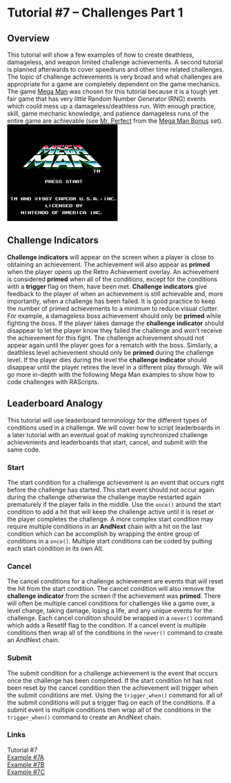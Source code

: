 # Tutorial #7 – Challenges Part 1
## Overview
This tutorial will show a few examples of how to create deathless, damageless, and weapon limited challenge achievements. A second tutorial is planned afterwards to cover speedruns and other time related challenges.  The topic of challenge achievements is very broad and what challenges are appropriate for a game are completely dependent on the game mechanics.  The game [Mega Man](https://retroachievements.org/game/1448) was chosen for this tutorial because it is a tough yet fair game that has very little Random Number Generator (RNG) events which could mess up a damageless/deathless run.  With enough practice, skill, game mechanic knowledge, and patience damageless runs of the entire game are achievable (see [Mr. Perfect](https://retroachievements.org/achievement/53290) from the [Mega Man Bonus](https://retroachievements.org/game/6729) set). <br>
![Mega Man Title Screen](Mega_Man_Title.png)<br> 

## Challenge Indicators
**Challenge indicators** will appear on the screen when a player is close to obtaining an achievement.  The achievement will also appear as **primed** when the player opens up the Retro Achievement overlay.  An achievement is considered **primed** when all of the conditions, except for the conditions with a **trigger** flag on them, have been met.  **Challenge indicators** give feedback to the player of when an achievement is still achievable and, more importantly, when a challenge has been failed.  It is good practice to keep the number of primed achievements to a minimum to reduce visual clutter. <br>
For example, a damageless boss achievement should only be **primed** while fighting the boss.  If the player takes damage the **challenge indicator** should disappear to let the player know they failed the challenge and won’t receive the achievement for this fight.  The challenge achievement should not appear again until the player goes for a rematch with the boss. Similarly, a deathless level achievement should only be **primed** during the challenge level.  If the player dies during the level the **challenge indicator** should disappear until the player retires the level in a different play through. We will go more in-depth with the following Mega Man examples to show how to code challenges with RAScripts.
## Leaderboard Analogy
This tutorial will use leaderboard terminology for the different types of conditions used in a challenge.  We will cover how to script leaderboards in a later tutorial with an eventual goal of making synchronized challenge achievements and leaderboards that start, cancel, and submit with the same code.  
### Start 
The start condition for a challenge achievement is an event that occurs right before the challenge has started.  This start event should not occur again during the challenge otherwise the challenge maybe restarted again prematurely if the player fails in the middle.  Use the ```once()``` around the start condition to add a hit that will keep the challenge active until it is reset or the  player completes the challenge.  A more complex start condition may require multiple conditions in an **AndNext** chain with a hit on the last condition which can be accomplish by wrapping the entire group of conditions in a ```once()```. Multiple start conditions can be coded by putting each start condition in its own Alt.
### Cancel
The cancel conditions for a challenge achievement are events that will reset the hit from the start condition.  The cancel condition will also remove the **challenge indicator** from the screen if the achievement was **primed**.  There will often be multiple cancel conditions for challenges like a game over, a level change, taking damage, losing a life, and any unique events for the challenge.  Each cancel condition should be wrapped in a ```never()``` command which adds a ResetIf flag to the condition. If a cancel event is multiple conditions then wrap all of the conditions in the ```never()``` command to create an AndNext chain.
### Submit
The submit condition for a challenge achievement is the event that occurs once the challenge has been completed.  If the start condition hit has not been reset by the cancel condition then the achievement will trigger when the submit conditions are met. Using the ```trigger_when()``` command for all of the submit conditions will put a trigger flag on each of the conditions. If a submit event is multiple conditions then wrap all of the conditions in the ``` trigger_when()``` command to create an AndNext chain.

### Links
Tutorial #7<br>
[Example #7A](Example_7A.md)<br>
[Example #7B](Example_7B.md)<br>
[Example #7C](Example_7C.md)